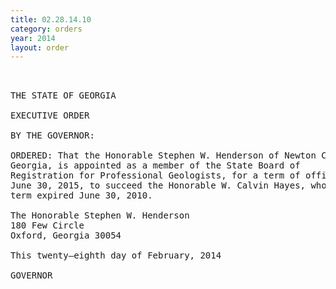 ```yaml
---
title: 02.28.14.10
category: orders
year: 2014
layout: order
---
```


<pre> 

THE STATE OF GEORGIA

EXECUTIVE ORDER

BY THE GOVERNOR:

ORDERED: That the Honorable Stephen W. Henderson of Newton County,
Georgia, is appointed as a member of the State Board of
Registration for Professional Geologists, for a term of office ending
June 30, 2015, to succeed the Honorable W. Calvin Hayes, whose
term expired June 30, 2010.

The Honorable Stephen W. Henderson
180 Few Circle
Oxford, Georgia 30054

This twenty—eighth day of February, 2014

GOVERNOR

</pre>
